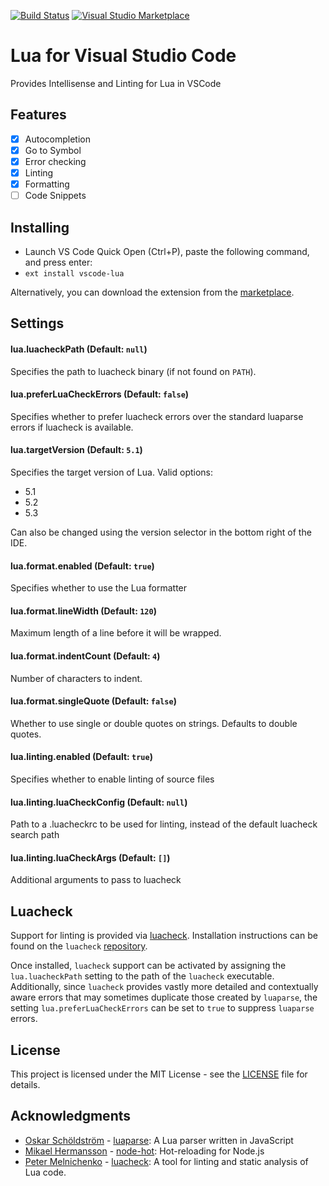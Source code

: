 [![Build Status](https://travis-ci.org/trixnz/vscode-lua.svg?branch=master)](https://travis-ci.org/trixnz/vscode-lua) [![Visual Studio Marketplace](https://vsmarketplacebadge.apphb.com/version/trixnz.vscode-lua.svg)](https://marketplace.visualstudio.com/items?itemName=trixnz.vscode-lua)

# Lua for Visual Studio Code
Provides Intellisense and Linting for Lua in VSCode

## Features
- [x] Autocompletion
- [x] Go to Symbol
- [x] Error checking
- [x] Linting
- [x] Formatting
- [ ] Code Snippets

## Installing
* Launch VS Code Quick Open (Ctrl+P), paste the following command, and press enter:
* `ext install vscode-lua`

Alternatively, you can download the extension from the [marketplace](https://marketplace.visualstudio.com/items?itemName=trixnz.vscode-lua).

## Settings
#### lua.luacheckPath (Default: `null`)
Specifies the path to luacheck binary (if not found on `PATH`).
#### lua.preferLuaCheckErrors (Default: `false`)
Specifies whether to prefer luacheck errors over the standard luaparse errors if luacheck is available.
#### lua.targetVersion (Default: `5.1`)
Specifies the target version of Lua. Valid options:
* 5.1
* 5.2
* 5.3

Can also be changed using the version selector in the bottom right of the IDE.

#### lua.format.enabled (Default: `true`)
Specifies whether to use the Lua formatter
#### lua.format.lineWidth (Default: `120`)
Maximum length of a line before it will be wrapped.
#### lua.format.indentCount (Default: `4`)
Number of characters to indent.
#### lua.format.singleQuote (Default: `false`)
Whether to use single or double quotes on strings. Defaults to double quotes.

#### lua.linting.enabled (Default: `true`)
Specifies whether to enable linting of source files
#### lua.linting.luaCheckConfig (Default: `null`)
Path to a .luacheckrc to be used for linting, instead of the default luacheck search path
#### lua.linting.luaCheckArgs (Default: `[]`)
Additional arguments to pass to luacheck

## Luacheck
Support for linting is provided via [luacheck](https://github.com/mpeterv/luacheck). Installation instructions can be found on the `luacheck` [repository](https://github.com/mpeterv/luacheck#installation).

Once installed, `luacheck` support can be activated by assigning the `lua.luacheckPath` setting to the path of the `luacheck` executable. Additionally, since `luacheck` provides vastly more detailed and contextually aware errors that may sometimes duplicate those created by `luaparse`, the setting `lua.preferLuaCheckErrors` can be set to `true` to suppress `luaparse` errors.

## License

This project is licensed under the MIT License - see the [LICENSE](LICENSE) file for details.

## Acknowledgments
* [Oskar Schöldström](https://github.com/oxyc) - [luaparse](https://github.com/oxyc/luaparse): A Lua parser written in JavaScript
* [Mikael Hermansson](https://github.com/mihe) - [node-hot](https://github.com/mihe/node-hot): Hot-reloading for Node.js
* [Peter Melnichenko](https://github.com/mpeterv) - [luacheck](https://github.com/mpeterv/luacheck): A tool for linting and static analysis of Lua code.

